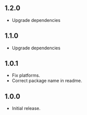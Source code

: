 ## 1.2.0

* Upgrade dependencies

## 1.1.0

* Upgrade dependencies

## 1.0.1

* Fix platforms.
* Correct package name in readme.

## 1.0.0

* Initial release.
